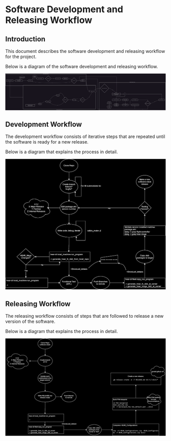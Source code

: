 # Software Development and Releasing Workflow

## Introduction

This document describes the software development and releasing workflow for the project.

Below is a diagram of the software development and releasing workflow.

![Development Workflow](media/SoftwareWorkflow.drawio.svg)

## Development Workflow

The development workflow consists of iterative steps that are repeated until the software is ready for a new release.

Below is a diagram that explains the process in detail.

![Development Workflow](media/DevelopmentWorkflow.drawio.svg)

## Releasing Workflow

The releasing workflow consists of steps that are followed to release a new version of the software.

Below is a diagram that explains the process in detail.

![Releasing Workflow](media/ReleasingWorkflow.drawio.svg)

